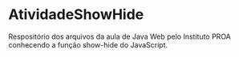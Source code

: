 # AtividadeShowHide
Respositório dos arquivos da aula de Java Web pelo Instituto PROA conhecendo a função show-hide do JavaScript.
